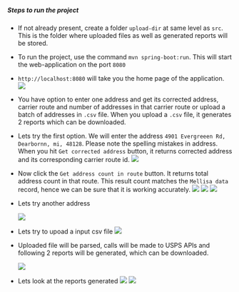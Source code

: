 ##### Steps to run the project
- If not already present, create a folder `upload-dir` at same level as `src`. This is the folder where uploaded
 files as well as generated reports will be stored.
- To run the project, use the command `mvn spring-boot:run`. This will start the web-application on the port `8080`
- `http://localhost:8080` will take you the home page of the application.
 ![](src/main/resources/screen-shots/1.png)
- You have option to enter one address and get its corrected address, carrier route and number of addresses in that
 carrier route or upload a batch of addresses in `.csv` file. When you upload a `.csv` file, it generates 2 reports
  which can be downloaded. 
- Lets try the first option. We will enter the address `4901 Evergreeen Rd, Dearbornn, mi, 48128`. Please note the
 spelling mistakes in address. When you hit `Get corrected address` button, it returns corrected address and its
  corresponding carrier route id.
 ![](src/main/resources/screen-shots/2.png) 
- Now click the `Get address count in route` button. It returns total address count in that route. This result count
 matches the `Mellisa data` record, hence we can be sure that it is working accurately.
 ![](src/main/resources/screen-shots/3.png) 
 ![](src/main/resources/screen-shots/4.png) 
 ![](src/main/resources/screen-shots/5.png)

- Lets try another address

    ![](src/main/resources/screen-shots/6.png)

- Lets try to upoad a input csv file
    ![](src/main/resources/screen-shots/7.png)
- Uploaded file will be parsed, calls will be made to USPS APIs and following 2 reports will be generated, which can
 be downloaded.
 
    ![](src/main/resources/screen-shots/8.png)
    
- Lets look at the reports generated
 ![](src/main/resources/screen-shots/9.png)
 ![](src/main/resources/screen-shots/10.png)


 